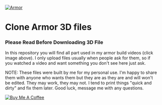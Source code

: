 [![Armor](https://i.imgur.com/tho3VeF.jpg)](https://youtu.be/pvdbT6hd0-c)
# Clone Armor 3D files
### Please Read Before Downloading 3D File


In this repository you will find all part used in my armor build videos (click image above). 
I only upload files usually when people ask for them, so if you watched a video and want something you don't see here just ask. 

NOTE: These files were built by me for my personal use.  I'm happy to share them with anyone who wants them but they are as they are and will won't be edited.  They may work, they may not.  I tend to print things "quick and dirty" and fix them later.  Good luck, message me with any questions. 

<a href="https://www.buymeacoffee.com/WjRBDa3dZ" target="_blank"><img src="https://www.buymeacoffee.com/assets/img/custom_images/orange_img.png" alt="Buy Me A Coffee" style="height: auto !important;width: auto !important;" ></a>

